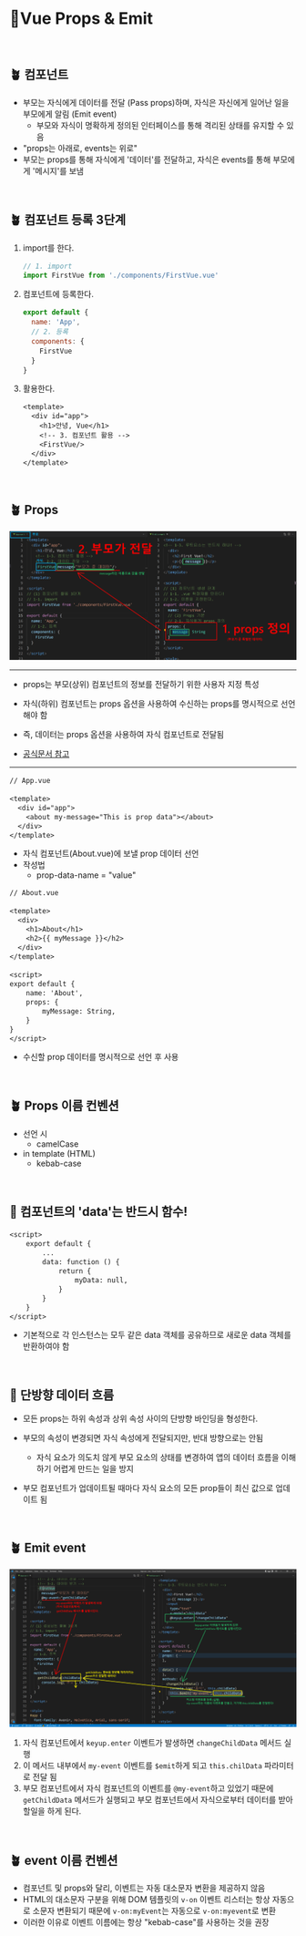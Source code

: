 # 🔰Vue Props & Emit

<br>

## 🪴 컴포넌트

- 부모는 자식에게 데이터를 전달 (Pass props)하며, 자식은 자신에게 일어난 일을 부모에게 알림 (Emit event)
  - 부모와 자식이 명확하게 정의된 인터페이스를 통해 격리된 상태를 유지할 수 있음
- "props는 아래로, events는 위로"
- 부모는 props를 통해 자식에게 '데이터'를 전달하고, 자식은 events를 통해 부모에게 '메시지'를 보냄

<br>

## 🪴 컴포넌트 등록 3단계

1. import를 한다.

   ```javascript
   // 1. import
   import FirstVue from './components/FirstVue.vue'
   ```

2. 컴포넌트에 등록한다.

   ```javascript
   export default {
     name: 'App',
     // 2. 등록
     components: {
       FirstVue
     }
   }
   ```

3. 활용한다.

   ```vue
   <template>
     <div id="app">
       <h1>안녕, Vue</h1>
       <!-- 3. 컴포넌트 활용 -->
       <FirstVue/>
     </div>
   </template>
   ```



<br>

## 🪴 Props

![image-20220509173322322](Vue%20Props%20&%20Emit.assets/image-20220509173322322-16521969827801.png)

<hr>

- props는 부모(상위) 컴포넌트의 정보를 전달하기 위한 사용자 지정 특성
- 자식(하위) 컴포넌트는 props 옵션을 사용하여 수신하는 props를 명시적으로 선언해야 함
- 즉, 데이터는 props 옵션을 사용하여 자식 컴포넌트로 전달됨

- [공식문서 참고](https://kr.vuejs.org/v2/api/?#props)

<hr>

```vue
// App.vue

<template>
  <div id="app">
  	<about my-message="This is prop data"></about>    
  </div>
</template>
```

- 자식 컴포넌트(About.vue)에 보낼 prop 데이터 선언
- 작성법
  - prop-data-name = "value"

```vue
// About.vue

<template>
  <div>
  	<h1>About</h1>    
    <h2>{{ myMessage }}</h2>
  </div>
</template>

<script>
export default {
    name: 'About',
    props: {
        myMessage: String,
    }
}
</script>
```

- 수신할 prop 데이터를 명시적으로 선언 후 사용

<br>



## 🪴 Props 이름 컨벤션

- 선언 시
  - camelCase
- in template (HTML)
  - kebab-case

<br>

## 🌳 컴포넌트의 'data'는 반드시 함수!

```vue
<script>
	export default {
        ...
        data: function () {
            return {
                myData: null,
            }
        }
    }
</script>
```

- 기본적으로 각 인스턴스는 모두 같은 data 객체를 공유하므로 새로운 data 객체를 반환하여야 함

<br>

## 🌳 단방향 데이터 흐름

- 모든 props는 하위 속성과 상위 속성 사이의 단방향 바인딩을 형성한다. 

- 부모의 속성이 변경되면 자식 속성에게 전달되지만, 반대 방향으로는 안됨
  - 자식 요소가 의도치 않게 부모 요소의 상태를 변경하여 앱의 데이터 흐름을 이해하기 어렵게 만드는 일을 방지
- 부모 컴포넌트가 업데이트될 때마다 자식 요소의 모든 prop들이 최신 값으로 업데이트 됨

<br>



## 🪴 Emit event

![image-20220509175323959](Vue%20Props%20&%20Emit.assets/image-20220509175323959.png)

1. 자식 컴포넌트에서 `keyup.enter` 이벤트가 발생하면 `changeChildData` 메서드 실행
2. 이 메서드 내부에서 `my-event` 이벤트를 `$emit`하게 되고 `this.chilData` 파라미터로 전달 됨
3. 부모 컴포넌트에서 자식 컴포넌트의 이벤트를 `@my-event`하고 있었기 때문에 `getChildData` 메서드가 실행되고 부모 컴포넌트에서 자식으로부터 데이터를 받아 할일을 하게 된다.

<br>

## 🪴 event 이름 컨벤션

- 컴포넌트 및 props와 달리, 이벤트는 자동 대소문자 변환을 제공하지 않음
- HTML의 대소문자 구분을 위해 DOM 템플릿의 `v-on` 이벤트 리스터는 항상 자동으로 소문자 변환되기 때문에 `v-on:myEvent`는 자동으로 `v-on:myevent`로 변환
- 이러한 이유로 이벤트 이름에는 항상 "kebab-case"를 사용하는 것을 권장